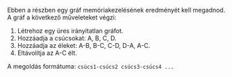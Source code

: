 Ebben a részben egy gráf memóriakezelésének eredményét kell megadnod. A gráf a következő műveleteket végzi:

1. Létrehoz egy üres irányítatlan gráfot.
2. Hozzáadja a csúcsokat: A, B, C, D.
3. Hozzáadja az éleket: A-B, B-C, C-D, D-A, A-C.
4. Eltávolítja az A-C élt.

A megoldás formátuma: `csúcs1-csúcs2 csúcs3-csúcs4 ...`
